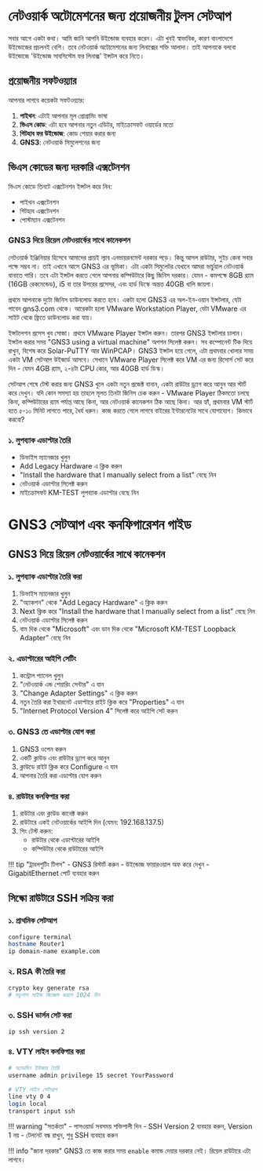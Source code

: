 # নেটওয়ার্ক অটোমেশনের জন্য প্রয়োজনীয় টুলস সেটআপ

সবার আগে একটা কথা। আমি জানি আপনি উইন্ডোজ ব্যবহার করেন। এটা খুবই স্বাভাবিক, কারণ বাংলাদেশে উইন্ডোজের প্রচলনই বেশি। তবে নেটওয়ার্ক অটোমেশনের জন্য লিনাক্সের শক্তি আলাদা। তাই আপনাকে বলবো উইন্ডোজে 'উইন্ডোজ সাবসিস্টেম ফর লিনাক্স' ইন্সটল করে নিতে।

## প্রয়োজনীয় সফটওয়্যার

আপনার লাগবে কয়েকটা সফটওয়্যার:

1. **পাইথন**: এটাই আপনার মূল প্রোগ্রামিং ভাষা
2. **ভিএস কোড**: এটা হবে আপনার নতুন এডিটর, মাইক্রোসফট ওয়ার্ডের মতো
3. **গিটহাব ফর উইন্ডোজ**: কোড শেয়ার করার জন্য
4. **GNS3**: নেটওয়ার্ক সিমুলেশনের জন্য

## ভিএস কোডের জন্য দরকারি এক্সটেনশন

ভিএস কোডে তিনটে এক্সটেনশন ইন্সটল করে নিন:
- পাইথন এক্সটেনশন 
- গিটহাব এক্সটেনশন
- পোস্টম্যান এক্সটেনশন

### GNS3 দিয়ে রিয়েল নেটওয়ার্কের সাথে কানেকশন

নেটওয়ার্ক ইঞ্জিনিয়ার হিসেবে আমাদের প্রায়ই ল্যাব এনভায়রনমেন্ট দরকার পড়ে। কিন্তু আসল রাউটার, সুইচ কেনা সবার পক্ষে সম্ভব না। তাই এখানে আসে GNS3 এর ভূমিকা। এটা একটা সিমুলেটর যেখানে আমরা ভার্চুয়াল নেটওয়ার্ক বানাতে পারি। তবে এটা ইন্সটল করতে গেলে আপনার কম্পিউটারে কিছু জিনিস দরকার। যেমন - কমপক্ষে 8GB র‍্যাম (16GB রেকমেন্ডেড), i5 বা তার উপরের প্রসেসর, এবং হার্ড ডিস্কে অন্তত 40GB খালি জায়গা।

প্রথমে আপনাকে দুটো জিনিস ডাউনলোড করতে হবে। একটা হলো GNS3 এর অল-ইন-ওয়ান ইন্সটলার, যেটা পাবেন gns3.com থেকে। আরেকটা হলো VMware Workstation Player, যেটা VMware এর সাইট থেকে ফ্রিতে ডাউনলোড করা যায়। 

ইন্সটলেশন প্রসেস খুব সোজা। প্রথমে VMware Player ইন্সটল করুন। তারপর GNS3 ইন্সটলার চালান। ইন্সটল করার সময় "GNS3 using a virtual machine" অপশন সিলেক্ট করুন। সব কম্পোনেন্ট টিক দিয়ে রাখুন, বিশেষ করে Solar-PuTTY আর WinPCAP। GNS3 ইন্সটল হয়ে গেলে, এটা প্রথমবার খোলার সময় একটা VM সেটআপ উইজার্ড আসবে। সেখানে VMware Player সিলেক্ট করে VM এর জন্য রিসোর্স সেট করে দিন - যেমন 4GB র‍্যাম, ২-৪টা CPU কোর, আর 40GB হার্ড ডিস্ক।

সেটআপ শেষে টেস্ট করার জন্য GNS3 খুলে একটা নতুন প্রজেক্ট বানান, একটা রাউটার ড্র্যাগ করে আনুন আর স্টার্ট করে দেখুন। যদি কোন সমস্যা হয় তাহলে মূলত তিনটা জিনিস চেক করুন - VMware Player ঠিকমতো চলছে কিনা, কম্পিউটারের র‍্যাম পর্যাপ্ত আছে কিনা, আর নেটওয়ার্ক কানেকশন ঠিক আছে কিনা। আর হ্যাঁ, প্রথমবার VM স্টার্ট হতে ৫-১০ মিনিট লাগতে পারে, ধৈর্য ধরুন। কাজ করতে গেলে লাগবে বাইরের ইন্টারনেটের সাথে যোগাযোগ। কিভাবে করবো?

### ১. লুপব্যাক এডাপ্টার তৈরি
- ডিভাইস ম্যানেজার খুলুন
- Add Legacy Hardware এ ক্লিক করুন
- "Install the hardware that I manually select from a list" বেছে নিন
- নেটওয়ার্ক এডাপ্টার সিলেক্ট করুন
- মাইক্রোসফট KM-TEST লুপব্যাক এডাপ্টার বেছে নিন

# GNS3 সেটআপ এবং কনফিগারেশন গাইড

## GNS3 দিয়ে রিয়েল নেটওয়ার্কের সাথে কানেকশন

### ১. লুপব্যাক এডাপ্টার তৈরি করা
1. ডিভাইস ম্যানেজার খুলুন
2. "অ্যাকশন" থেকে "Add Legacy Hardware" এ ক্লিক করুন
3. Next ক্লিক করে "Install the hardware that I manually select from a list" বেছে নিন
4. নেটওয়ার্ক এডাপ্টার সিলেক্ট করুন
5. বাম দিক থেকে "Microsoft" এবং ডান দিক থেকে "Microsoft KM-TEST Loopback Adapter" বেছে নিন

### ২. এডাপ্টারের আইপি সেটিং
1. কন্ট্রোল প্যানেল খুলুন
2. "নেটওয়ার্ক এন্ড শেয়ারিং সেন্টার" এ যান
3. "Change Adapter Settings" এ ক্লিক করুন
4. নতুন তৈরি করা ইথারনেট এডাপ্টারে রাইট ক্লিক করে "Properties" এ যান
5. "Internet Protocol Version 4" সিলেক্ট করে আইপি সেট করুন

### ৩. GNS3 তে এডাপ্টার যোগ করা
1. GNS3 ওপেন করুন
2. একটি ক্লাউড এবং রাউটার ড্র্যাগ করে আনুন
3. ক্লাউডে রাইট ক্লিক করে Configure এ যান
4. আপনার তৈরি করা এডাপ্টার যোগ করুন

### ৪. রাউটার কনফিগার করা
1. রাউটার এবং ক্লাউড কানেক্ট করুন
2. রাউটারে একই নেটওয়ার্কের আইপি দিন (যেমন: 192.168.137.5)
3. পিং টেস্ট করুন:
   - রাউটার থেকে এডাপ্টারের আইপি
   - কম্পিউটার থেকে রাউটারের আইপি

!!! tip "ট্রাবলশুটিং টিপস"
    - GNS3 রিস্টার্ট করুন
    - উইন্ডোজ ফায়ারওয়াল অফ করে দেখুন
    - GigabitEthernet পোর্ট ব্যবহার করুন

## সিস্কো রাউটারে SSH সক্রিয় করা

### ১. প্রাথমিক সেটআপ
```bash
configure terminal
hostname Router1
ip domain-name example.com
```

### ২. RSA কী তৈরি করা
```bash
crypto key generate rsa
# মডুলাস সাইজ জিজ্ঞেস করলে 1024 দিন
```

### ৩. SSH ভার্সন সেট করা
```bash
ip ssh version 2
```

### ৪. VTY লাইন কনফিগার করা
```bash
# অ্যাডমিন ইউজার তৈরি
username admin privilege 15 secret YourPassword

# VTY লাইন সেটআপ
line vty 0 4
login local
transport input ssh
```

!!! warning "সতর্কতা"
    - পাসওয়ার্ড সবসময় শক্তিশালী দিন
    - SSH Version 2 ব্যবহার করুন, Version 1 নয়
    - টেলনেট বন্ধ রাখুন, শুধু SSH ব্যবহার করুন

!!! info "জানা দরকার"
    GNS3 তে কাজ করার সময় `enable` কমান্ড দেয়ার দরকার নেই। রিয়েল রাউটারে এটা লাগবে।
